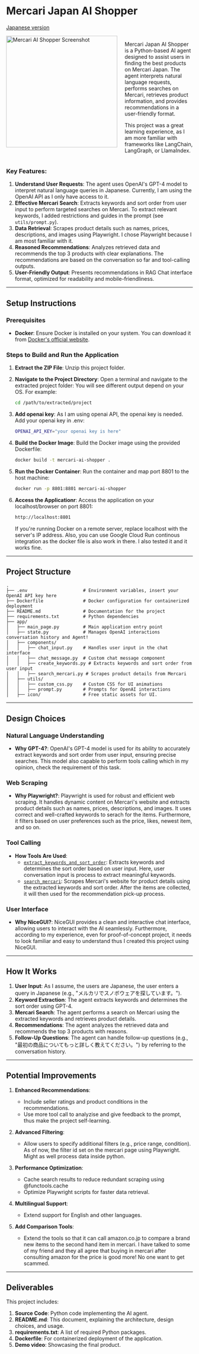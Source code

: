 # Mercari Japan AI Shopper

[Japanese version](README_ja.md)

<div style="display: flex;">
    <img src="screenshot.png" alt="Mercari AI Shopper Screenshot" width="300" style="margin-right: 20px;">
    <div>
        <p>Mercari Japan AI Shopper is a Python-based AI agent designed to assist users in finding the best products on Mercari Japan. The agent interprets natural language requests, performs searches on Mercari, retrieves product information, and provides recommendations in a user-friendly format.</p>
        <p>This project was a great learning experience, as I am more familiar with frameworks like LangChain, LangGraph, or LlamaIndex.</p>
    </div>
</div>

### Key Features:
1. **Understand User Requests**: The agent uses OpenAI's GPT-4 model to interpret natural language queries in Japanese. Currently, I am using the OpenAI API as I only have access to it.
2. **Effective Mercari Search**: Extracts keywords and sort order from user input to perform targeted searches on Mercari. To extract relevant keywords, I added restrictions and guides in the prompt (see `utils/prompt.py`).
3. **Data Retrieval**: Scrapes product details such as names, prices, descriptions, and images using Playwright. I chose Playwright because I am most familiar with it.
4. **Reasoned Recommendations**: Analyzes retrieved data and recommends the top 3 products with clear explanations. The recommendations are based on the conversation so far and tool-calling outputs.
5. **User-Friendly Output**: Presents recommendations in RAG Chat interface format, optimized for readability and mobile-friendliness.

---

## Setup Instructions

### Prerequisites
- **Docker**: Ensure Docker is installed on your system. You can download it from [Docker's official website](https://www.docker.com/).

### Steps to Build and Run the Application
1. **Extract the ZIP File**:
   Unzip this project folder. 

2. **Navigate to the Project Directory**:
   Open a terminal and navigate to the extracted project folder:
   You will see different output depend on your OS. For example:
   ```bash
   cd /path/to/extracted/project
   ```

3. **Add openai key**:
   As I am using openai API, the openai key is needed. Add your openai key in .env:
   ```bash
   OPENAI_API_KEY="your openai key is here"
   ```

3. **Build the Docker Image**:
   Build the Docker image using the provided Dockerfile:
   ```bash
   docker build -t mercari-ai-shopper .
   ```

4. **Run the Docker Container**:
   Run the container and map port 8801 to the host machine:
   ```bash
   docker run -p 8801:8801 mercari-ai-shopper
   ```

5. **Access the Applicationr**:
   Access the application on your localhost/browser on port 8801:
   ```bash
   http://localhost:8801
   ```
   If you're running Docker on a remote server, replace localhost with the server's IP address. Also, you can use Google Cloud Run continous integration as the docker file is also work in there. I also tested it and it works fine.

---

## Project Structure

```
.
├── .env                     # Environment variables, insert your OpenAI API key here
├── Dockerfile               # Docker configuration for containerized deployment
├── README.md                # Documentation for the project
├── requirements.txt         # Python dependencies
├── app/
│   ├── main_page.py         # Main application entry point
│   ├── state.py             # Manages OpenAI interactions conversation history and Agent!
│   ├── components/
│   │   ├── chat_input.py    # Handles user input in the chat interface
│   │   ├── chat_message.py  # Custom chat message component
│   │   ├── create_keywords.py # Extracts keywords and sort order from user input
│   │   ├── search_mercari.py # Scrapes product details from Mercari
│   ├── utils/
│   │   ├── custom_css.py    # Custom CSS for UI animations
│   │   ├── prompt.py        # Prompts for OpenAI interactions
│   ├── icon/                # Free static assets for UI.
```

---

## Design Choices

### Natural Language Understanding
- **Why GPT-4?**: OpenAI's GPT-4 model is used for its ability to accurately extract keywords and sort order from user input, ensuring precise searches. This model also capable to perform tools calling which in my opinion, check the requirement of this task.

### Web Scraping
- **Why Playwright?**: Playwright is used for robust and efficient web scraping. It handles dynamic content on Mercari's website and extracts product details such as names, prices, descriptions, and images. It uses correct and well-crafted keywords to serach for the items. Furthermore, it filters based on user preferences such as the price, likes, newest item, and so on.

### Tool Calling
- **How Tools Are Used**:
  - [`extract_keywords_and_sort_order`](app/components/create_keywords.py): Extracts keywords and determines the sort order based on user input. Here, user conversation input is process to extract meaningful keywords.
  - [`search_mercari`](app/components/search_mercari.py): Scrapes Mercari's website for product details using the extracted keywords and sort order. After the items are collected, it will then used for the recommendation pick-up process.

### User Interface
- **Why NiceGUI?**: NiceGUI provides a clean and interactive chat interface, allowing users to interact with the AI seamlessly. Furthermore, according to my experience, even for proof-of-concept project, it needs to look familiar and easy to understand thus I created this project using NiceGUI.

---

## How It Works

1. **User Input**: As I assume, the users are Japanese, the user enters a query in Japanese (e.g., "メルカリでスノボウェアを探しています。"). 
2. **Keyword Extraction**: The agent extracts keywords and determines the sort order using GPT-4.
3. **Mercari Search**: The agent performs a search on Mercari using the extracted keywords and retrieves product details.
4. **Recommendations**: The agent analyzes the retrieved data and recommends the top 3 products with reasons.
5. **Follow-Up Questions**: The agent can handle follow-up questions (e.g., "最初の商品についてもっと詳しく教えてください。") by referring to the conversation history.

---

## Potential Improvements

1. **Enhanced Recommendations**:
   - Include seller ratings and product conditions in the recommendations.
   - Use more tool call to analyzise and give feedback to the prompt, thus make the project self-learning.

2. **Advanced Filtering**:
   - Allow users to specify additional filters (e.g., price range, condition). As of now, the filter id set on the mercari page using Playwright. Might as well process data inside python.

3. **Performance Optimization**:
   - Cache search results to reduce redundant scraping using @functools.cache
   - Optimize Playwright scripts for faster data retrieval.

4. **Multilingual Support**:
   - Extend support for English and other languages.

4. **Add Comparison Tools**:
   - Extend the tools so that it can call amazon.co.jp to compare a brand new items to the second hand item in mercari. I have talked to some of my friend and they all agree that buying in mercari after consulting amazon for the price is good more! No one want to get scammed.
---

## Deliverables

This project includes:
1. **Source Code**: Python code implementing the AI agent.
2. **README.md**: This document, explaining the architecture, design choices, and usage.
3. **requirements.txt**: A list of required Python packages.
4. **Dockerfile**: For containerized deployment of the application.
5. **Demo video**: Showcasing the final product.
